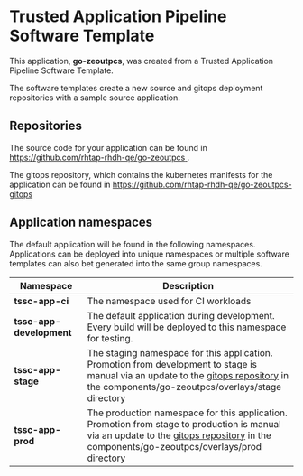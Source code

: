 # Trusted Application Pipeline Software Template

This application, **go-zeoutpcs**, was created from a Trusted Application Pipeline Software Template.

The software templates create a new source and gitops deployment repositories with a sample source application. 

## Repositories

The source code for your application can be found in [https://github.com/rhtap-rhdh-qe/go-zeoutpcs ](https://github.com/rhtap-rhdh-qe/go-zeoutpcs ).
 
The gitops repository, which contains the kubernetes manifests for the application can be found in 
[https://github.com/rhtap-rhdh-qe/go-zeoutpcs-gitops ](https://github.com/rhtap-rhdh-qe/go-zeoutpcs-gitops ) 

## Application namespaces 

The default application will be found in the following namespaces. Applications can be deployed into unique namespaces or multiple software templates can also bet generated into the same group namespaces.  

|  Namespace   |  Description   |  
| -------- | -------- |
| **tssc-app-ci** | The namespace used for CI workloads |
| **tssc-app-development** | The default application during development. Every build will be deployed to this namespace for testing. |
| **tssc-app-stage** | The staging namespace for this application. Promotion from development to stage is manual via an update to the [gitops repository](https://github.com/rhtap-rhdh-qe/go-zeoutpcs-gitops ) in the components/go-zeoutpcs/overlays/stage directory |
| **tssc-app-prod** | The production namespace for this application. Promotion from stage to production is manual via an update to the [gitops repository](https://github.com/rhtap-rhdh-qe/go-zeoutpcs-gitops ) in the components/go-zeoutpcs/overlays/prod directory |